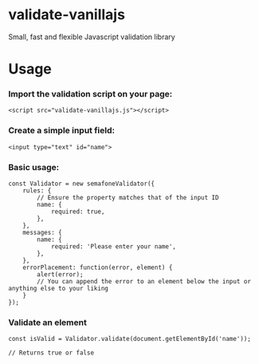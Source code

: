 # validate-vanillajs

Small, fast and flexible Javascript validation library

# Usage

### Import the validation script on your page:
```
<script src="validate-vanillajs.js"></script>
```

### Create a simple input field:
```
<input type="text" id="name">
```

### Basic usage:
```
const Validator = new semafoneValidator({
	rules: {
		// Ensure the property matches that of the input ID
		name: {
			required: true,
		},
	},
	messages: {
		name: {
			required: 'Please enter your name',
		},
	},
	errorPlacement: function(error, element) {
		alert(error);
		// You can append the error to an element below the input or anything else to your liking
	}
});
```

### Validate an element
```
const isValid = Validator.validate(document.getElementById('name'));

// Returns true or false
```
